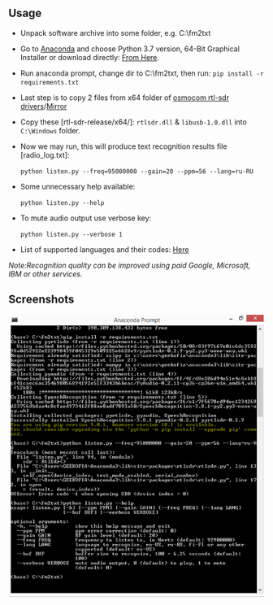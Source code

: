 ## Usage

- Unpack software archive into some folder, e.g. C:\fm2txt

- Go to [Anaconda](https://www.anaconda.com/download/) and choose Python 3.7 version, 64-Bit Graphical Installer
	or download directly: [From Here](https://repo.anaconda.com/archive/Anaconda3-5.3.0-Windows-x86_64.exe).

- Run anaconda prompt, change dir to C:\fm2txt, then run: `pip install -r requirements.txt`

- Last step is to copy 2 files from x64 folder of [osmocom rtl-sdr drivers](https://osmocom.org/attachments/download/2242/RelWithDebInfo.zip)/[Mirror](http://s000.tinyupload.com/?file_id=21142674869394817308)

- Copy these [rtl-sdr-release/x64/]: `rtlsdr.dll` & `libusb-1.0.dll` into `C:\Windows` folder.

- Now we may run, this will produce text recognition results file [radio_log.txt]:

	`python listen.py --freq=95000000 --gain=20 --ppm=56 --lang=ru-RU`

- Some unnecessary help available:

	`python listen.py --help`

- To mute audio output use verbose key:
	
	`python listen.py --verbose 1`

- List of supported languages and their codes: [Here](https://cloud.google.com/speech/docs/languages)

_Note:Recognition quality can be improved using paid Google, Microsoft, IBM or other services._

## Screenshots
![Screenshots](./Screenshots/ss-01.png)